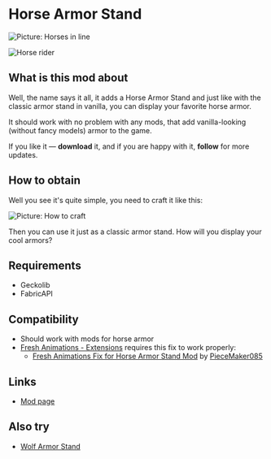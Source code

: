 # Horse Armor Stand

![Picture: Horses in line](https://cdn-raw.modrinth.com/data/9CbsP5lC/images/f71a7f131f32df0338127a984f9238f113f69292.png)


![Horse rider](https://cdn.modrinth.com/data/9CbsP5lC/images/4c8380acd469e29d70d23fb98c54900df827fd9f.png)

## What is this mod about
Well, the name says it all, it adds a Horse Armor Stand and just like with the classic armor stand in vanilla, you can display your favorite horse armor.

It should work with no problem with any mods, that add vanilla-looking (without fancy models) armor to the game.

If you like it — **download** it, and if you are happy with it, **follow** for more updates.

## How to obtain
Well you see it's quite simple, you need to craft it like this:

![Picture: How to craft](https://cdn.modrinth.com/data/9CbsP5lC/images/3cb6e4cf7696da1edc1cc74b5769fabbabc14659.png)

Then you can use it just as a classic armor stand. How will you display your cool armors?



## Requirements
- Geckolib
- FabricAPI

## Compatibility
- Should work with mods for horse armor
- [Fresh Animations - Extensions](https://modrinth.com/resourcepack/fresh-animations-extensions) requires this fix to work properly:
  - [Fresh Animations Fix for Horse Armor Stand Mod](https://modrinth.com/resourcepack/fresh-animations-fix-for-horse-armor-stand-mod) by [PieceMaker085](https://modrinth.com/user/PieceMaker085)

## Links
- [Mod page](https://modrinth.com/mod/horse-armor-stand)

## Also try
- [Wolf Armor Stand](https://modrinth.com/mod/wolf-armor-stand)

